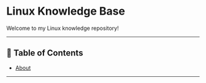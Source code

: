 # Linux Knowledge Base

Welcome to my Linux knowledge repository!  

---

## 📖 Table of Contents

- [About](#about)

---


